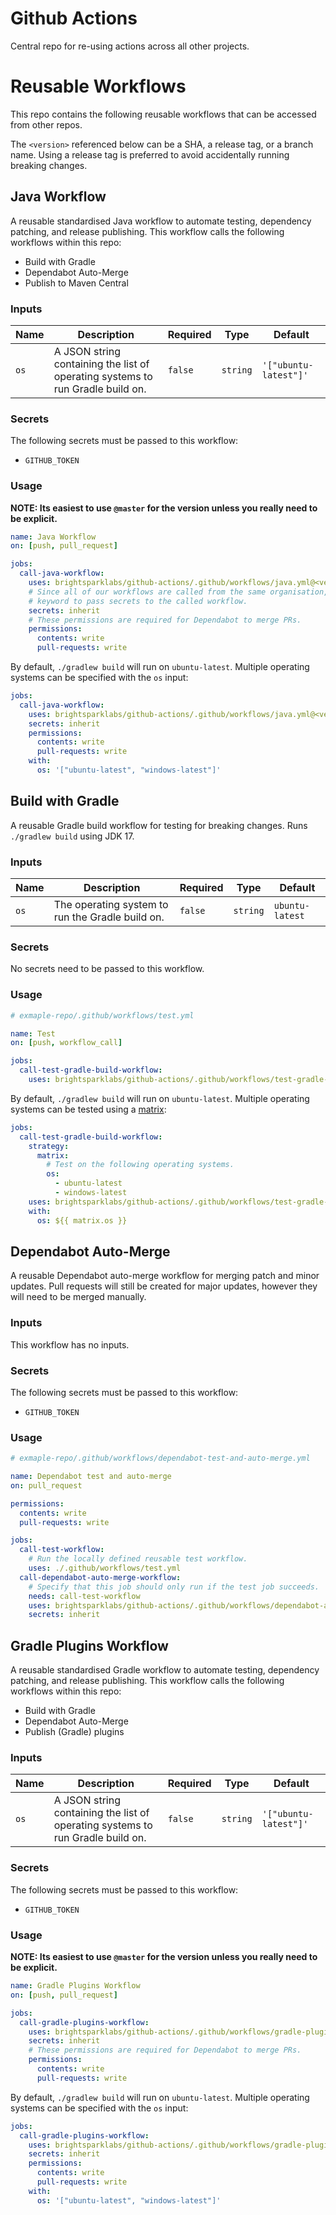 # Github Actions

Central repo for re-using actions across all other projects.

# Reusable Workflows

This repo contains the following reusable workflows that can be accessed from other repos.

The `<version>` referenced below can be a SHA, a release tag, or a branch name. Using a release tag
is preferred to avoid accidentally running breaking changes.

## Java Workflow

A reusable standardised Java workflow to automate testing, dependency patching, and release
publishing. This workflow calls the following workflows within this repo:
- Build with Gradle
- Dependabot Auto-Merge
- Publish to Maven Central

### Inputs

| Name | Description                                                                    | Required | Type     | Default               |
|------|--------------------------------------------------------------------------------|----------|----------|-----------------------|
| `os` | A JSON string containing the list of operating systems to run Gradle build on. | `false`  | `string` | `'["ubuntu-latest"]'` |

### Secrets

The following secrets must be passed to this workflow:
- `GITHUB_TOKEN`

### Usage

**NOTE: Its easiest to use `@master` for the version unless you really need to be explicit.**

```yaml
name: Java Workflow
on: [push, pull_request]

jobs:
  call-java-workflow:
    uses: brightsparklabs/github-actions/.github/workflows/java.yml@<version>
    # Since all of our workflows are called from the same organisation, we can use the `inherit`
    # keyword to pass secrets to the called workflow.
    secrets: inherit
    # These permissions are required for Dependabot to merge PRs.
    permissions:
      contents: write
      pull-requests: write
```

By default, `./gradlew build` will run on `ubuntu-latest`. Multiple operating systems can be
specified with the `os` input:

```yaml
jobs:
  call-java-workflow:
    uses: brightsparklabs/github-actions/.github/workflows/java.yml@<version>
    secrets: inherit
    permissions:
      contents: write
      pull-requests: write
    with:
      os: '["ubuntu-latest", "windows-latest"]'
```

## Build with Gradle

A reusable Gradle build workflow for testing for breaking changes. Runs `./gradlew build` using JDK
17.

### Inputs

| Name | Description                                      | Required | Type     | Default         |
|------|--------------------------------------------------|----------|----------|-----------------|
| `os` | The operating system to run the Gradle build on. | `false`  | `string` | `ubuntu-latest` |

### Secrets

No secrets need to be passed to this workflow.

### Usage

```yaml
# exmaple-repo/.github/workflows/test.yml

name: Test
on: [push, workflow_call]

jobs:
  call-test-gradle-build-workflow:
    uses: brightsparklabs/github-actions/.github/workflows/test-gradle-build.yml@<version>
```

By default, `./gradlew build` will run on `ubuntu-latest`. Multiple operating systems can be tested
using a [matrix](https://docs.github.com/en/actions/using-jobs/using-a-matrix-for-your-jobs):

```yaml
jobs:
  call-test-gradle-build-workflow:
    strategy:
      matrix:
        # Test on the following operating systems.
        os:
          - ubuntu-latest
          - windows-latest
    uses: brightsparklabs/github-actions/.github/workflows/test-gradle-build.yml@<version>
    with:
      os: ${{ matrix.os }}
```

## Dependabot Auto-Merge

A reusable Dependabot auto-merge workflow for merging patch and minor updates. Pull requests will
still be created for major updates, however they will need to be merged manually.

### Inputs

This workflow has no inputs.

### Secrets

The following secrets must be passed to this workflow:
- `GITHUB_TOKEN`

### Usage

```yaml
# exmaple-repo/.github/workflows/dependabot-test-and-auto-merge.yml

name: Dependabot test and auto-merge
on: pull_request

permissions:
  contents: write
  pull-requests: write

jobs:
  call-test-workflow:
    # Run the locally defined reusable test workflow.
    uses: ./.github/workflows/test.yml
  call-dependabot-auto-merge-workflow:
    # Specify that this job should only run if the test job succeeds.
    needs: call-test-workflow
    uses: brightsparklabs/github-actions/.github/workflows/dependabot-auto-merge.yml@<version>
    secrets: inherit
```

## Gradle Plugins Workflow

A reusable standardised Gradle workflow to automate testing, dependency patching, and release publishing. This workflow calls the following workflows within this repo:
- Build with Gradle
- Dependabot Auto-Merge
- Publish (Gradle) plugins

### Inputs

| Name | Description                                                                    | Required | Type     | Default               |
|------|--------------------------------------------------------------------------------|----------|----------|-----------------------|
| `os` | A JSON string containing the list of operating systems to run Gradle build on. | `false`  | `string` | `'["ubuntu-latest"]'` |

### Secrets

The following secrets must be passed to this workflow:
- `GITHUB_TOKEN`

### Usage

**NOTE: Its easiest to use `@master` for the version unless you really need to be explicit.**

```yaml
name: Gradle Plugins Workflow
on: [push, pull_request]

jobs:
  call-gradle-plugins-workflow:
    uses: brightsparklabs/github-actions/.github/workflows/gradle-plugins.yml@<version>
    secrets: inherit
    # These permissions are required for Dependabot to merge PRs.
    permissions:
      contents: write
      pull-requests: write
```

By default, `./gradlew build` will run on `ubuntu-latest`. Multiple operating systems can be
specified with the `os` input:

```yaml
jobs:
  call-gradle-plugins-workflow:
    uses: brightsparklabs/github-actions/.github/workflows/gradle-plugins.yml@<version>
    secrets: inherit
    permissions:
      contents: write
      pull-requests: write
    with:
      os: '["ubuntu-latest", "windows-latest"]'
```
